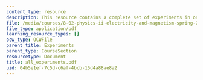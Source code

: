 ```yaml
---
content_type: resource
description: This resource contains a complete set of experiments in one file.
file: /media/courses/8-02-physics-ii-electricity-and-magnetism-spring-2007/04b5e1ef7c5dc6af4bcb15d4a88ae8a2_all_experiments.pdf
file_type: application/pdf
learning_resource_types: []
ocw_type: OCWFile
parent_title: Experiments
parent_type: CourseSection
resourcetype: Document
title: all_experiments.pdf
uid: 04b5e1ef-7c5d-c6af-4bcb-15d4a88ae8a2
---
```

